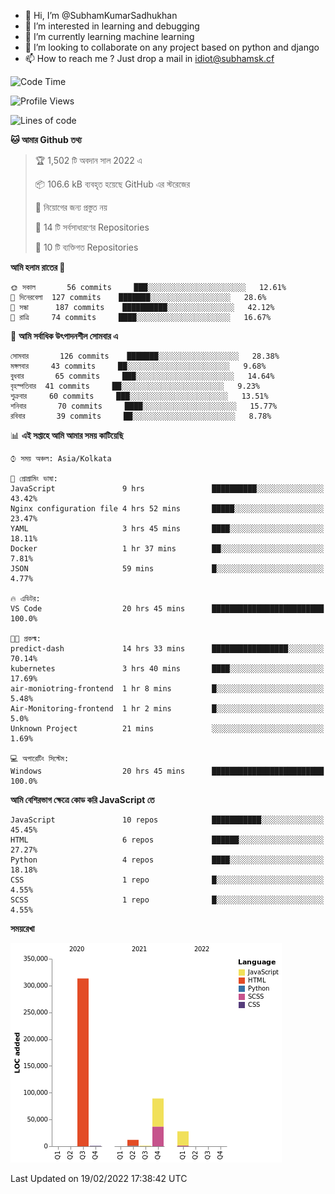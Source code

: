 - 👋 Hi, I’m @SubhamKumarSadhukhan
- 👀 I’m interested in learning and debugging
- 🌱 I’m currently learning machine learning
- 💞️ I’m looking to collaborate on any project based on python and django
- 📫 How to reach me ?
      Just drop a mail in idiot@subhamsk.cf

<!---
SubhamKumarSadhukhan/SubhamKumarSadhukhan is a ✨ special ✨ repository because its `README.md` (this file) appears on your GitHub profile.
You can click the Preview link to take a look at your changes.
--->


<!--START_SECTION:waka-->
![Code Time](http://img.shields.io/badge/Code%20Time-190%20hrs%2018%20mins-blue)

![Profile Views](http://img.shields.io/badge/%E0%A6%AA%E0%A7%8D%E0%A6%B0%E0%A7%8B%E0%A6%AB%E0%A6%BE%E0%A6%87%E0%A6%B2%20%E0%A6%A6%E0%A6%B0%E0%A7%8D%E0%A6%B6%E0%A6%A8-0-blue)

![Lines of code](https://img.shields.io/badge/%E0%A6%B9%E0%A7%8D%E0%A6%AF%E0%A6%BE%E0%A6%B2%E0%A7%8B%20%E0%A6%93%E0%A6%AF%E0%A6%BC%E0%A6%BE%E0%A6%B0%E0%A7%8D%E0%A6%B2%E0%A7%8D%E0%A6%A1%20%E0%A6%A5%E0%A7%87%E0%A6%95%E0%A7%87%20%E0%A6%86%E0%A6%AE%E0%A6%BF%20%E0%A6%B2%E0%A6%BF%E0%A6%96%E0%A7%87%E0%A6%9B%E0%A6%BF-444%20Thousand%20%E0%A6%95%E0%A7%8B%E0%A6%A1%E0%A7%87%E0%A6%B0%20%E0%A6%B2%E0%A6%BE%E0%A6%87%E0%A6%A8-blue)

**🐱 আমার Github তথ্য** 

> 🏆 1,502 টি অবদান সাল 2022 এ
 > 
> 📦 106.6 kB ব্যবহৃত হয়েছে GitHub এর স্টরেজের 
 > 
> 🚫 নিয়োগের জন্য প্রস্তুত নয়
 > 
> 📜 14 টি সর্বসাধারণের Repositories 
 > 
> 🔑 10 টি ব্যক্তিগত Repositories  
 > 
**আমি হলাম রাতের 🦉** 

```text
🌞 সকাল       56 commits     ███░░░░░░░░░░░░░░░░░░░░░░   12.61% 
🌆 দিনেরবেলা  127 commits    ███████░░░░░░░░░░░░░░░░░░   28.6% 
🌃 সন্ধা      187 commits    ██████████░░░░░░░░░░░░░░░   42.12% 
🌙 রাত্রি     74 commits     ████░░░░░░░░░░░░░░░░░░░░░   16.67%

```
📅 **আমি সর্বাধিক উৎপাদনশীল সোমবার এ** 

```text
সোমবার       126 commits    ███████░░░░░░░░░░░░░░░░░░   28.38% 
মঙ্গলবার     43 commits     ██░░░░░░░░░░░░░░░░░░░░░░░   9.68% 
বুধবার       65 commits     ███░░░░░░░░░░░░░░░░░░░░░░   14.64% 
বৃহস্পতিবার  41 commits     ██░░░░░░░░░░░░░░░░░░░░░░░   9.23% 
শুক্রবার     60 commits     ███░░░░░░░░░░░░░░░░░░░░░░   13.51% 
শনিবার       70 commits     ████░░░░░░░░░░░░░░░░░░░░░   15.77% 
রবিবার       39 commits     ██░░░░░░░░░░░░░░░░░░░░░░░   8.78%

```


📊 **এই সপ্তাহে আমি আমার সময় কাটিয়েছি** 

```text
⌚︎ সময় অঞ্চল: Asia/Kolkata

💬 প্রোগ্রামিং ভাষা: 
JavaScript               9 hrs               ██████████░░░░░░░░░░░░░░░   43.42% 
Nginx configuration file 4 hrs 52 mins       █████░░░░░░░░░░░░░░░░░░░░   23.47% 
YAML                     3 hrs 45 mins       ████░░░░░░░░░░░░░░░░░░░░░   18.11% 
Docker                   1 hr 37 mins        ██░░░░░░░░░░░░░░░░░░░░░░░   7.81% 
JSON                     59 mins             █░░░░░░░░░░░░░░░░░░░░░░░░   4.77%

🔥 এডিটর: 
VS Code                  20 hrs 45 mins      █████████████████████████   100.0%

🐱‍💻 প্রকল্ম: 
predict-dash             14 hrs 33 mins      █████████████████░░░░░░░░   70.14% 
kubernetes               3 hrs 40 mins       ████░░░░░░░░░░░░░░░░░░░░░   17.69% 
air-moniotring-frontend  1 hr 8 mins         █░░░░░░░░░░░░░░░░░░░░░░░░   5.48% 
Air-Monitoring-frontend  1 hr 2 mins         █░░░░░░░░░░░░░░░░░░░░░░░░   5.0% 
Unknown Project          21 mins             ░░░░░░░░░░░░░░░░░░░░░░░░░   1.69%

💻 অপারেটিং সিস্টেম: 
Windows                  20 hrs 45 mins      █████████████████████████   100.0%

```

**আমি বেশিরভাগ ক্ষেত্রে কোড করি JavaScript তে** 

```text
JavaScript               10 repos            ███████████░░░░░░░░░░░░░░   45.45% 
HTML                     6 repos             ██████░░░░░░░░░░░░░░░░░░░   27.27% 
Python                   4 repos             ████░░░░░░░░░░░░░░░░░░░░░   18.18% 
CSS                      1 repo              █░░░░░░░░░░░░░░░░░░░░░░░░   4.55% 
SCSS                     1 repo              █░░░░░░░░░░░░░░░░░░░░░░░░   4.55%

```


**সময়রেখা**

![Chart not found](https://raw.githubusercontent.com/SubhamKumarSadhukhan/SubhamKumarSadhukhan/main/charts/bar_graph.png) 


 Last Updated on 19/02/2022 17:38:42 UTC
<!--END_SECTION:waka-->
